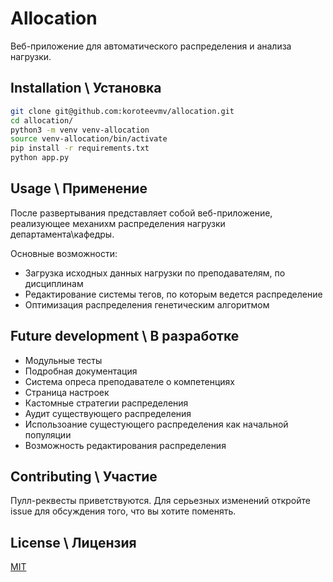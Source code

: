 # Allocation

Веб-приложение для автоматического распределения и анализа нагрузки.

## Installation \ Установка

```bash
git clone git@github.com:koroteevmv/allocation.git
cd allocation/
python3 -m venv venv-allocation
source venv-allocation/bin/activate
pip install -r requirements.txt
python app.py
```

## Usage \ Применение

После развертывания представляет собой веб-приложение, реализующее механихм распределения нагрузки департамента\кафедры.

Основные возможности:
* Загрузка исходных данных нагрузки по преподавателям, по дисциплинам
* Редактирование системы тегов, по которым ведется распределение
* Оптимизация распределения генетическим алгоритмом

## Future development \ В разработке

* Модульные тесты
* Подробная документация
* Система опреса преподавателе о компетенциях
* Страница настроек
* Кастомные стратегии распределения
* Аудит существующего распределения
* Использоание сущестующего распределения как начальной популяции
* Возможность редактирования распределения

## Contributing \ Участие

Пулл-реквесты приветствуются. Для серьезных изменений откройте issue для обсуждения того, что вы хотите поменять.

## License \ Лицензия

[MIT](https://choosealicense.com/licenses/mit/)
